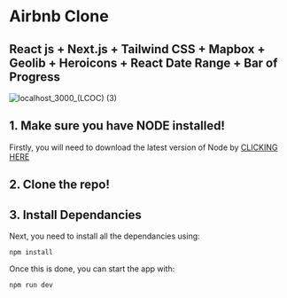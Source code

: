 # Airbnb Clone
## React js + Next.js + Tailwind CSS + Mapbox + Geolib + Heroicons + React Date Range + Bar of Progress
![localhost_3000_(LCOC) (3)](https://user-images.githubusercontent.com/36876600/130318575-8748790a-1cd0-4a49-8bd9-29e3421bdf16.png)

## 1. Make sure you have NODE installed!
Firstly, you will need to download the latest version of Node by <a href="https://nodejs.org/en/download/">CLICKING HERE</a>
## 2. Clone the repo!
## 3. Install Dependancies
Next, you need to install all the dependancies using:

```npm install```

Once this is done, you can start the app with:

```npm run dev```

